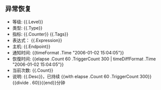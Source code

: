 ## 异常恢复

- 等级: {{.Level}}
- 类型: {{.Type}}
- 指标: {{.Counter}} {{.Tags}}
- 表达式：  {{.Expression}}
- 主机: {{.Endpoint}}
- 通知时间: {{timeFormat .Time "2006-01-02 15:04:05"}}
- 恢復时间: {{elapse .Count 60 .TriggerCount 300 | timeDiffFormat .Time "2006-01-02 15:04:05"}}
- 当前次数: {{.Count}}
- 说明: {{.Desc}}，已持续 {{with elapse .Count 60 .TriggerCount 300}}{{divide . 60}}{{end}}分钟
